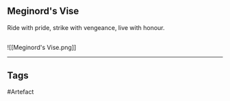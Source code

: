 ## Meginord's Vise
Ride with pride,
strike with vengeance,
live with honour.
## 
![[Meginord's Vise.png]]

---
## Tags
#Artefact